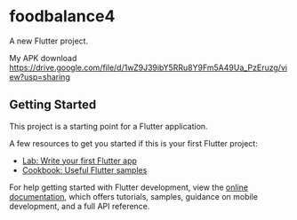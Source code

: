 # foodbalance4

A new Flutter project.

My APK download 
https://drive.google.com/file/d/1wZ9J39ibY5RRu8Y9Fm5A49Ua_PzEruzg/view?usp=sharing

## Getting Started

This project is a starting point for a Flutter application.

A few resources to get you started if this is your first Flutter project:

- [Lab: Write your first Flutter app](https://docs.flutter.dev/get-started/codelab)
- [Cookbook: Useful Flutter samples](https://docs.flutter.dev/cookbook)

For help getting started with Flutter development, view the
[online documentation](https://docs.flutter.dev/), which offers tutorials,
samples, guidance on mobile development, and a full API reference.
